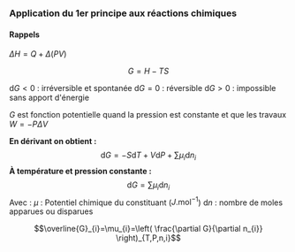 ### Application du 1er principe aux réactions chimiques

#### Rappels
$\Delta H= Q+\Delta(PV)$

$$G=H-TS$$


$\mathrm{d}G<0$ : irréversible et spontanée
$\mathrm{d}G=0$ : réversible
$\mathrm{d}G > 0$ : impossible sans apport d'énergie

$G$ est fonction potentielle quand la pression est constante et que les travaux $W=-P \Delta V$


**En dérivant on obtient :**
$$\mathrm{d}G=-S\mathrm{d}T+V\mathrm{d}P+\sum \mu_{i}\mathrm{d}n_{i}$$
**À température et pression constante :**
$$\mathrm{d}G=\sum \mu_{i}\mathrm{d}n_{i}$$
Avec :
$\mu$ : Potentiel chimique du constituant ($J.\mathrm{mol}^{-1}$)
$\mathrm{d}n$ : nombre de moles apparues ou disparues

$$\overline{G}_{i}=\mu_{i}=\left( \frac{\partial G}{\partial n_{i}} \right)_{T,P,n,i}$$
